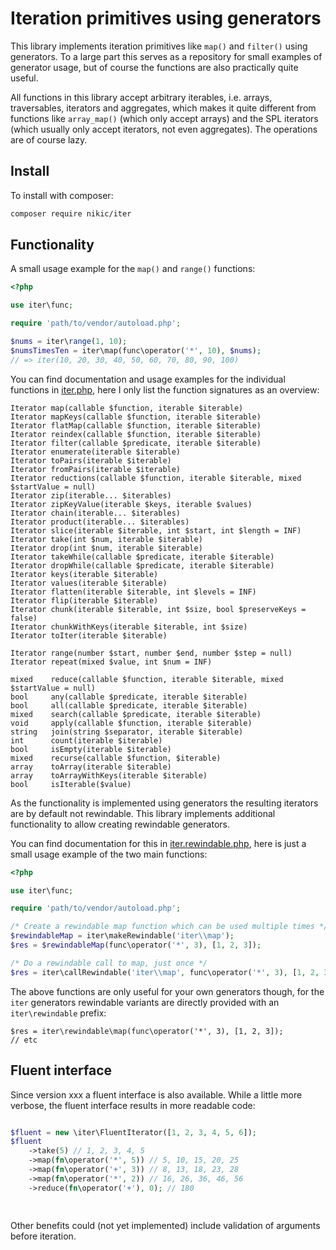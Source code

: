 Iteration primitives using generators
=====================================

This library implements iteration primitives like `map()` and `filter()`
using generators. To a large part this serves as a repository for small
examples of generator usage, but of course the functions are also practically
quite useful.

All functions in this library accept arbitrary iterables, i.e. arrays,
traversables, iterators and aggregates, which makes it quite different from
functions like `array_map()` (which only accept arrays) and the SPL iterators
(which usually only accept iterators, not even aggregates). The operations are
of course lazy.

Install
-------

To install with composer:

```sh
composer require nikic/iter
```

Functionality
-------------

A small usage example for the ``map()`` and ``range()`` functions:

```php
<?php

use iter\func;

require 'path/to/vendor/autoload.php';

$nums = iter\range(1, 10);
$numsTimesTen = iter\map(func\operator('*', 10), $nums);
// => iter(10, 20, 30, 40, 50, 60, 70, 80, 90, 100)
```

You can find documentation and usage examples for the individual functions in
[iter.php](https://github.com/nikic/iter/blob/master/src/iter.php), here I only
list the function signatures as an overview:

    Iterator map(callable $function, iterable $iterable)
    Iterator mapKeys(callable $function, iterable $iterable)
    Iterator flatMap(callable $function, iterable $iterable)
    Iterator reindex(callable $function, iterable $iterable)
    Iterator filter(callable $predicate, iterable $iterable)
    Iterator enumerate(iterable $iterable)
    Iterator toPairs(iterable $iterable)
    Iterator fromPairs(iterable $iterable)
    Iterator reductions(callable $function, iterable $iterable, mixed $startValue = null)
    Iterator zip(iterable... $iterables)
    Iterator zipKeyValue(iterable $keys, iterable $values)
    Iterator chain(iterable... $iterables)
    Iterator product(iterable... $iterables)
    Iterator slice(iterable $iterable, int $start, int $length = INF)
    Iterator take(int $num, iterable $iterable)
    Iterator drop(int $num, iterable $iterable)
    Iterator takeWhile(callable $predicate, iterable $iterable)
    Iterator dropWhile(callable $predicate, iterable $iterable)
    Iterator keys(iterable $iterable)
    Iterator values(iterable $iterable)
    Iterator flatten(iterable $iterable, int $levels = INF)
    Iterator flip(iterable $iterable)
    Iterator chunk(iterable $iterable, int $size, bool $preserveKeys = false)
    Iterator chunkWithKeys(iterable $iterable, int $size)
    Iterator toIter(iterable $iterable)

    Iterator range(number $start, number $end, number $step = null)
    Iterator repeat(mixed $value, int $num = INF)

    mixed    reduce(callable $function, iterable $iterable, mixed $startValue = null)
    bool     any(callable $predicate, iterable $iterable)
    bool     all(callable $predicate, iterable $iterable)
    mixed    search(callable $predicate, iterable $iterable)
    void     apply(callable $function, iterable $iterable)
    string   join(string $separator, iterable $iterable)
    int      count(iterable $iterable)
    bool     isEmpty(iterable $iterable)
    mixed    recurse(callable $function, $iterable)
    array    toArray(iterable $iterable)
    array    toArrayWithKeys(iterable $iterable)
    bool     isIterable($value)

As the functionality is implemented using generators the resulting iterators
are by default not rewindable. This library implements additional functionality
to allow creating rewindable generators.

You can find documentation for this in [iter.rewindable.php](https://github.com/nikic/iter/blob/master/src/iter.rewindable.php),
here is just a small usage example of the two main functions:

```php
<?php

use iter\func;

require 'path/to/vendor/autoload.php';

/* Create a rewindable map function which can be used multiple times */
$rewindableMap = iter\makeRewindable('iter\\map');
$res = $rewindableMap(func\operator('*', 3), [1, 2, 3]);

/* Do a rewindable call to map, just once */
$res = iter\callRewindable('iter\\map', func\operator('*', 3), [1, 2, 3]);
```

The above functions are only useful for your own generators though, for the
`iter` generators rewindable variants are directly provided with an
`iter\rewindable` prefix:

    $res = iter\rewindable\map(func\operator('*', 3), [1, 2, 3]);
    // etc


Fluent interface
----------------

Since version xxx a fluent interface is also available.
While a little more verbose, the fluent interface results in more readable code:
```php

$fluent = new \iter\FluentIterator([1, 2, 3, 4, 5, 6]);
$fluent
    ->take(5) // 1, 2, 3, 4, 5
    ->map(fn\operator('*', 5)) // 5, 10, 15, 20, 25
    ->map(fn\operator('+', 3)) // 8, 13, 18, 23, 28
    ->map(fn\operator('*', 2)) // 16, 26, 36, 46, 56
    ->reduce(fn\operator('+'), 0); // 180

    
```

Other benefits could (not yet implemented) include validation of arguments before iteration. 

